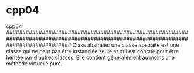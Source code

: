 # cpp04
cpp04
####################################################################################################################################
Class abstraite:
une classe abstraite est une classe qui ne peut pas être instanciée seule et qui est conçue pour être héritée par d'autres classes. Elle contient généralement au moins une méthode virtuelle pure.
